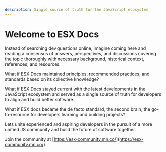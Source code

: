 ```yaml
---
description: Single source of truth for the JavaScript ecosystem
---
```


# Welcome to ESX Docs

Instead of searching dev questions online, imagine coming here and reading a consensus of answers, perspectives, and discussions covering the topic thoroughly with necessary background, historical context, references, and resources.

What if ESX Docs maintained principles, recommended practices, and standards based on its collective knowledge?

What if ESX Docs stayed current with the latest developments in the JavaScript ecosystem and served as a single source of truth for developers to align and build better software.

What if ESX docs became the de facto standard, the second brain, the go-to-resource for developers learning and building projects?

Lets unite experienced and aspiring developers in the pursuit of a more unified JS community and build the future of software together.

Join the community at [https://esx-community.mn.co/](https://esx-community.mn.co/).

